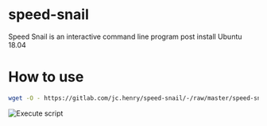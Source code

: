 # speed-snail

Speed Snail is an interactive command line program post install Ubuntu 18.04

# How to use 

```bash
wget -O - https://gitlab.com/jc.henry/speed-snail/-/raw/master/speed-snail.sh?inline=false | sudo bash
```

![Execute script](https://gitlab.com/jc.henry/speed-snail/-/blob/master/img/select_prog.png)